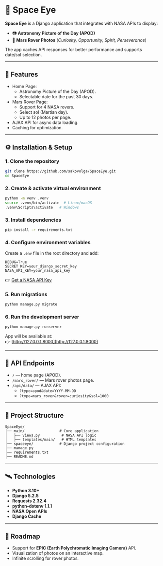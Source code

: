 # 🌌 Space Eye

**Space Eye** is a Django application that integrates with NASA APIs to display:  
- 📷 **Astronomy Picture of the Day (APOD)**  
- 🤖 **Mars Rover Photos** (*Curiosity, Opportunity, Spirit, Perseverance*)  

The app caches API responses for better performance and supports date/sol selection.  

---

## 🚀 Features
- Home Page:
  - Astronomy Picture of the Day (APOD).  
  - Selectable date for the past 30 days.  
- Mars Rover Page:
  - Support for 4 NASA rovers.  
  - Select sol (Martian day).  
  - Up to 12 photos per page.  
- AJAX API for async data loading.  
- Caching for optimization.  

---

## ⚙️ Installation & Setup

### 1. Clone the repository
```bash
git clone https://github.com/sakovolga/SpaceEye.git
cd SpaceEye
```

### 2. Create & activate virtual environment
```bash
python -m venv .venv
source .venv/bin/activate  # Linux/macOS
.venv\Scripts\activate   # Windows
```

### 3. Install dependencies
```bash
pip install -r requirements.txt
```

### 4. Configure environment variables  
Create a `.env` file in the root directory and add:  

```
DEBUG=True
SECRET_KEY=your_django_secret_key
NASA_API_KEY=your_nasa_api_key
```

👉 [Get a NASA API Key](https://api.nasa.gov/)  

### 5. Run migrations
```bash
python manage.py migrate
```

### 6. Run the development server
```bash
python manage.py runserver
```

App will be available at:  
👉 [http://127.0.0.1:8000](http://127.0.0.1:8000)  

---

## 📡 API Endpoints
- `/` — home page (APOD).  
- `/mars_rover/` — Mars rover photos page.  
- `/api/data/` — AJAX API:  
  - `?type=apod&date=YYYY-MM-DD`  
  - `?type=mars_rover&rover=curiosity&sol=1000`  

---

## 📂 Project Structure
```
SpaceEye/
│── main/                # Core application
│   ├── views.py          # NASA API logic
│   ├── templates/main/   # HTML templates
│── spaceeye/            # Django project configuration
│── manage.py
│── requirements.txt
│── README.md
```

---

## 🛰 Technologies
- **Python 3.10+**
- **Django 5.2.5**
- **Requests 2.32.4**
- **python-dotenv 1.1.1**
- **NASA Open APIs**
- **Django Cache**

---

## 📌 Roadmap
- Support for **EPIC (Earth Polychromatic Imaging Camera)** API.  
- Visualization of photos on an interactive map.  
- Infinite scrolling for rover photos.  
